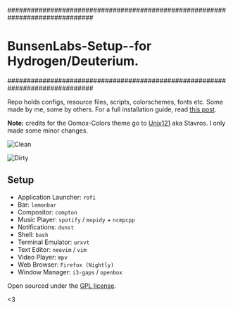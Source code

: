##############################################################################
# BunsenLabs-Setup--for Hydrogen/Deuterium.
##############################################################################

Repo holds configs, resource files, scripts, colorschemes, fonts etc. Some made by me, some by others. For a full installation guide, read [this post](https://github.com/lgeurts/lgeurts.github.io/blob/master/_posts/2017-07-11-bunsenlabs-linux-setup-notes-for%20dell-inspiron-6000.md).

**Note:** credits for the Oomox-Colors theme go to [Unix121](https://github.com/unix121) aka Stavros. I only made some minor changes.

![Clean](https://github.com/lgeurts/lgeurts.github.io/blob/master/assets/bl-colors-clean-scrot.png)

![Dirty](https://github.com/lgeurts/lgeurts.github.io/blob/master/assets/bl-colors-dirty-scrot.png)

## Setup

- Application Launcher: `rofi`
- Bar: `lemonbar`
- Compositor: `compton`
- Music Player: `spotify` / `mopidy` + `ncmpcpp`
- Notifications: `dunst`
- Shell: `bash`
- Terminal Emulator: `urxvt`
- Text Editor: `neovim` / `vim`
- Video Player: `mpv`
- Web Browser: `Firefox (Nightly)`
- Window Manager: `i3-gaps` / `openbox`

Open sourced under the [GPL license](LICENSE).

<3
